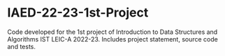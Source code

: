 # IAED-22-23-1st-Project
Code developed for the 1st project of Introduction to Data Structures and Algorithms IST LEIC-A 2022-23.
Includes project statement, source code and tests.
